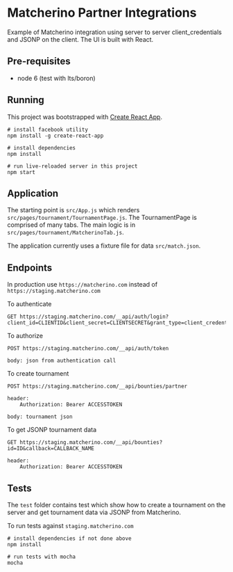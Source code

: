 # Matcherino Partner Integrations

Example of Matcherino integration using server to server
client_credentials and JSONP on the client. The UI
is built with React.

## Pre-requisites

* node 6 (test with lts/boron)

## Running


This project was bootstrapped with [Create React App](https://github.com/facebookincubator/create-react-app).


    # install facebook utility
    npm install -g create-react-app

    # install dependencies
    npm install

    # run live-reloaded server in this project
    npm start


## Application

The starting point is `src/App.js` which renders `src/pages/tournament/TournamentPage.js`.
The TournamentPage is comprised of many tabs. The main logic is in `src/pages/tournament/MatcherinoTab.js`.

The application currently uses a fixture file for data `src/match.json`.

## Endpoints

In production use `https://matcherino.com` instead of `https://staging.matcherino.com`


To authenticate

    GET https://staging.matcherino.com/__api/auth/login?client_id=CLIENTID&client_secret=CLIENTSECRET&grant_type=client_credentials

To authorize

    POST https://staging.matcherino.com/__api/auth/token

    body: json from authentication call

To create tournament

    POST https://staging.matcherino.com/__api/bounties/partner

    header:
        Authorization: Bearer ACCESSTOKEN

    body: tournament json

To get JSONP tournament data

    GET https://staging.matcherino.com/__api/bounties?id=ID&callback=CALLBACK_NAME

    header:
        Authorization: Bearer ACCESSTOKEN

## Tests

The `test` folder contains test which show how to create a tournament
on the server and get tournament data via JSONP from Matcherino.

To run tests against `staging.matcherino.com`

    # install dependencies if not done above
    npm install

    # run tests with mocha
    mocha

